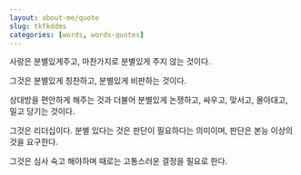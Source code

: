 ```yaml
---
layout: about-me/quote
slug: tkfkddms
categories: [words, words-quotes]
---
```


사랑은 분별있게주고, 마찬가지로 분별있게 주지 않는 것이다.

그것은 분별있게 칭찬하고, 분별있게 비판하는 것이다.

상대방을 편안하게 해주는 것과 더불어 분별있게 논쟁하고, 싸우고, 맞서고, 몰아대고, 밀고 당기는 것이다.

그것은 리더십이다. 분별 있다는 것은 판단이 필요하다는 의미이며, 판단은 본능 이상의 것을 요구한다.

그것은 심사 숙고 해야하며 때로는 고통스러운 결정을 필요로 한다.